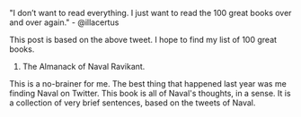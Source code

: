 "I don’t want to read everything. I just want to read the 100 great books over and over again." - @illacertus

This post is based on the above tweet. I hope to find my list of 100 great books.

1. The Almanack of Naval Ravikant.

This is a no-brainer for me. The best thing that happened last year was me finding Naval on Twitter. This book is all of Naval's thoughts, in a sense. It is a collection of very brief sentences, based on the tweets of Naval.